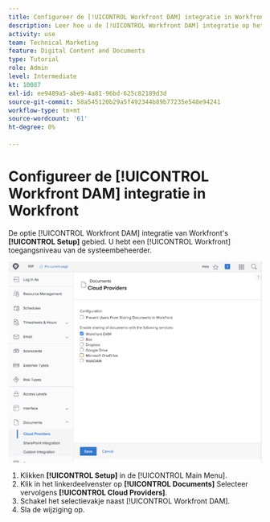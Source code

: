 ```yaml
---
title: Configureer de [!UICONTROL Workfront DAM] integratie in Workfront
description: Leer hoe u de [!UICONTROL Workfront DAM] integratie op het toegangsniveau van de systeembeheerder.
activity: use
team: Technical Marketing
feature: Digital Content and Documents
type: Tutorial
role: Admin
level: Intermediate
kt: 10087
exl-id: ee9489a5-abe9-4a81-96bd-625c82189d3d
source-git-commit: 58a545120b29a5f492344b89b77235e548e94241
workflow-type: tm+mt
source-wordcount: '61'
ht-degree: 0%

---
```


# Configureer de [!UICONTROL Workfront DAM] integratie in Workfront

De optie [!UICONTROL Workfront DAM] integratie van Workfront&#39;s **[!UICONTROL Setup]** gebied. U hebt een [!UICONTROL Workfront] toegangsniveau van de systeembeheerder.

![Een schermafbeelding van de [!UICONTROL Cloud Providers] configuratiepagina](assets/01-configure-the-integration-in-workfront.png)

1. Klikken **[!UICONTROL Setup]** in de [!UICONTROL Main Menu].
1. Klik in het linkerdeelvenster op **[!UICONTROL Documents]** Selecteer vervolgens **[!UICONTROL Cloud Providers]**.
1. Schakel het selectievakje naast [!UICONTROL Workfront DAM].
1. Sla de wijziging op.

<!--
Learn more graphic and documentation article link, below
* Enabling Workfront DAM
 -->
